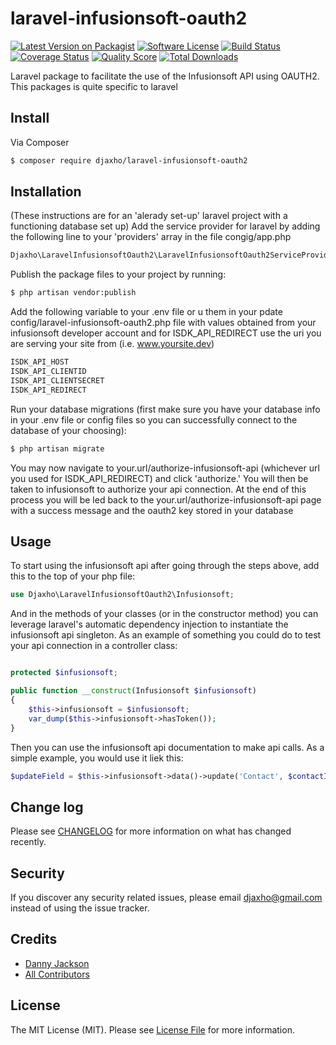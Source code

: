 # laravel-infusionsoft-oauth2

[![Latest Version on Packagist][ico-version]][link-packagist]
[![Software License][ico-license]](LICENSE.md)
[![Build Status][ico-travis]][link-travis]
[![Coverage Status][ico-scrutinizer]][link-scrutinizer]
[![Quality Score][ico-code-quality]][link-code-quality]
[![Total Downloads][ico-downloads]][link-downloads]


Laravel package to facilitate the use of the Infusionsoft API using OAUTH2. This packages is quite specific to laravel

## Install

Via Composer

``` bash
$ composer require djaxho/laravel-infusionsoft-oauth2
```

## Installation
(These instructions are for an 'alerady set-up' laravel project with a functioning database set up)
Add the service provider for laravel by adding the following line to your 'providers' array in the file congig/app.php 
``` php
Djaxho\LaravelInfusionsoftOauth2\LaravelInfusionsoftOauth2ServiceProvider::class,
```
Publish the package files to your project by running:
``` bash
$ php artisan vendor:publish
```
Add the following variable to your .env file or u them in your pdate config/laravel-infusionsoft-oauth2.php file with values obtained from your infusionsoft developer account and for ISDK_API_REDIRECT use the uri you are serving your site from (i.e. www.yoursite.dev)
``` bash
ISDK_API_HOST
ISDK_API_CLIENTID
ISDK_API_CLIENTSECRET
ISDK_API_REDIRECT
```

Run your database migrations (first make sure you have your database info in your .env file or config files so you can successfully connect to the database of your choosing):
``` bash
$ php artisan migrate
```
You may now navigate to your.url/authorize-infusionsoft-api (whichever url you used for ISDK_API_REDIRECT) and click 'authorize.' You will then be taken to infusionsoft to authorize your api connection. At the end of this process you will be led back to the your.url/authorize-infusionsoft-api page with a success message and the oauth2 key stored in your database

## Usage
To start using the infusionsoft api after going through the steps above, add this to the top of your php file:
``` php
use Djaxho\LaravelInfusionsoftOauth2\Infusionsoft;
```
And in the methods of your classes (or in the constructor method) you can leverage laravel's automatic dependency injection to instantiate the infusionsoft api singleton. As an example of something you could do to test your api connection in a controller class:
``` php

protected $infusionsoft;

public function __construct(Infusionsoft $infusionsoft)
{
    $this->infusionsoft = $infusionsoft;
    var_dump($this->infusionsoft->hasToken());
}
```
Then you can use the infusionsoft api documentation to make api calls. As a simple example, you would use it liek this:
``` php
$updateField = $this->infusionsoft->data()->update('Contact', $contactId, $updateData);
```

## Change log

Please see [CHANGELOG](CHANGELOG.md) for more information on what has changed recently.

## Security

If you discover any security related issues, please email djaxho@gmail.com instead of using the issue tracker.

## Credits

- [Danny Jackson][link-author]
- [All Contributors][link-contributors]

## License

The MIT License (MIT). Please see [License File](LICENSE.md) for more information.

[ico-version]: https://img.shields.io/packagist/v/djaxho/laravel-infusionsoft-oauth2.svg?style=flat-square
[ico-license]: https://img.shields.io/badge/license-MIT-brightgreen.svg?style=flat-square
[ico-travis]: https://img.shields.io/travis/djaxho/laravel-infusionsoft-oauth2/master.svg?style=flat-square
[ico-scrutinizer]: https://img.shields.io/scrutinizer/coverage/g/djaxho/laravel-infusionsoft-oauth2.svg?style=flat-square
[ico-code-quality]: https://img.shields.io/scrutinizer/g/djaxho/laravel-infusionsoft-oauth2.svg?style=flat-square
[ico-downloads]: https://img.shields.io/packagist/dt/djaxho/laravel-infusionsoft-oauth2.svg?style=flat-square

[link-packagist]: https://packagist.org/packages/djaxho/laravel-infusionsoft-oauth2
[link-travis]: https://travis-ci.org/djaxho/laravel-infusionsoft-oauth2
[link-scrutinizer]: https://scrutinizer-ci.com/g/djaxho/laravel-infusionsoft-oauth2/code-structure
[link-code-quality]: https://scrutinizer-ci.com/g/djaxho/laravel-infusionsoft-oauth2
[link-downloads]: https://packagist.org/packages/djaxho/laravel-infusionsoft-oauth2
[link-author]: https://github.com/djaxho
[link-contributors]: ../../contributors

